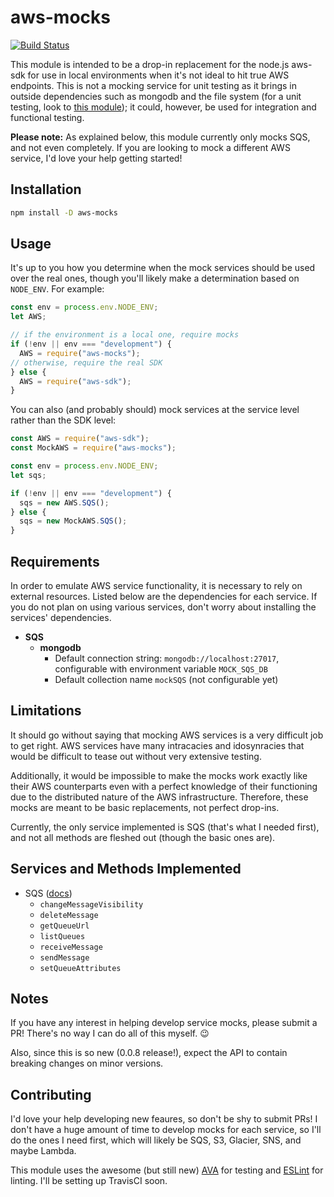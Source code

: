 # aws-mocks

[![Build Status](https://travis-ci.org/cwhenderson20/aws-mocks.svg?branch=master)](https://travis-ci.org/cwhenderson20/aws-mocks)

This module is intended to be a drop-in replacement for the node.js aws-sdk for use in local environments when it's not ideal to hit true AWS endpoints. This is not a mocking service for unit testing as it brings in outside dependencies such as mongodb and the file system (for a unit testing, look to [this module](https://github.com/antonosmond/mock-aws)); it could, however, be used for integration and functional testing.

**Please note:** As explained below, this module currently only mocks SQS, and not even completely. If you are looking to mock a different AWS service, I'd love your help getting started!

## Installation

```bash
npm install -D aws-mocks
```

## Usage

It's up to you how you determine when the mock services should be used over the real ones, though you'll likely make a determination based on `NODE_ENV`. For example:

```js
const env = process.env.NODE_ENV;
let AWS;

// if the environment is a local one, require mocks
if (!env || env === "development") {
  AWS = require("aws-mocks");
// otherwise, require the real SDK
} else {
  AWS = require("aws-sdk");
}
```

You can also (and probably should) mock services at the service level rather than the SDK level:

```js
const AWS = require("aws-sdk");
const MockAWS = require("aws-mocks");

const env = process.env.NODE_ENV;
let sqs;

if (!env || env === "development") {
  sqs = new AWS.SQS();
} else {
  sqs = new MockAWS.SQS();
}
```

## Requirements
In order to emulate AWS service functionality, it is necessary to rely on external resources. Listed below are the dependencies for each service. If you do not plan on using various services, don't worry about installing the services' dependencies.

- **SQS**
	- **mongodb**
 		- Default connection string: `mongodb://localhost:27017`, configurable with environment variable `MOCK_SQS_DB`
 		- Default collection name `mockSQS` (not configurable yet)

## Limitations
It should go without saying that mocking AWS services is a very difficult job to get right. AWS services have many intracacies and idosynracies that would be difficult to tease out without very extensive testing.

Additionally, it would be impossible to make the mocks work exactly like their AWS counterparts even with a perfect knowledge of their functioning due to the distributed nature of the AWS infrastructure. Therefore, these mocks are meant to be basic replacements, not perfect drop-ins. 

Currently, the only service implemented is SQS (that's what I needed first), and not all methods are fleshed out (though the basic ones are).

## Services and Methods Implemented
- SQS ([docs](http://docs.aws.amazon.com/AWSJavaScriptSDK/latest/AWS/SQS.html))
	- `changeMessageVisibility`
	- `deleteMessage`
	- `getQueueUrl`
	- `listQueues`
	- `receiveMessage`
	- `sendMessage`
	- `setQueueAttributes`

## Notes
If you have any interest in helping develop service mocks, please submit a PR! There's no way I can do all of this myself. 😉

Also, since this is so new (0.0.8 release!), expect the API to contain breaking changes on minor versions.

## Contributing
I'd love your help developing new feaures, so don't be shy to submit PRs! I don't have a huge amount of time to develop mocks for each service, so I'll do the ones I need first, which will likely be SQS, S3, Glacier, SNS, and maybe Lambda. 

This module uses the awesome (but still new) [AVA](https://github.com/sindresorhus/ava) for testing and [ESLint](https://github.com/eslint/eslint) for linting. I'll be setting up TravisCI soon.
